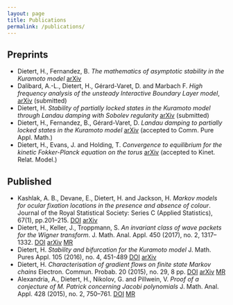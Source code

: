 ```yaml
---
layout: page
title: Publications
permalink: /publications/
---
```


## Preprints

- Dietert, H., Fernandez, B. *The mathematics of asymptotic stability in the Kuramoto model*
  [arXiv](https://arxiv.org/abs/1801.01309)
- Dalibard, A.-L., Dietert, H., Gérard-Varet, D. and Marbach F.
  *High frequency analysis of the unsteady Interactive Boundary Layer model*,
  [arXiv](https://arxiv.org/abs/1710.04510) (submitted)
- Dietert, H. *Stability of partially locked states in the Kuramoto
  model through Landau damping with Sobolev regularity*
  [arXiv](https://arxiv.org/abs/1707.03475) (submitted)
- Dietert, H., Fernandez, B., Gérard-Varet, D. *Landau damping to
  partially locked states in the Kuramoto model*
  [arXiv](https://arxiv.org/abs/1606.04470) (accepted to Comm. Pure Appl. Math.)
- Dietert, H., Evans, J. and Holding, T. *Convergence to equilibrium
  for the kinetic Fokker-Planck equation on the torus*
  [arXiv](http://arxiv.org/abs/1506.06173) (accepted to Kinet. Relat. Model.)

## Published
- Kashlak, A. B., Devane, E., Dietert, H. and Jackson, H. *Markov
  models for ocular fixation locations in the presence and absence of
  colour*. Journal of the Royal Statistical Society: Series C (Applied
  Statistics), 67(1), pp.201–215.
  [DOI](https://doi.org/10.1111/rssc.12223)
  [arXiv](https://arxiv.org/abs/1604.06335)
- Dietert, H., Keller, J., Troppmann, S. *An invariant class of wave
  packets for the Wigner transform*. J. Math. Anal. Appl. 450 (2017),
  no. 2, 1317–1332.
  [DOI](https://doi.org/10.1016/j.jmaa.2016.12.041)
  [arXiv](https://arxiv.org/abs/1505.06192)
  [MR](http://www.ams.org/mathscinet-getitem?mr=3639103)
- Dietert, H. *Stability and bifurcation for the Kuramoto
  model* J. Math. Pures Appl. 105 (2016), no. 4, 451-489
  [DOI](http://dx.doi.org/10.1016/j.matpur.2015.11.001)
  [arXiv](http://arxiv.org/abs/1411.3752)
- Dietert, H. *Characterisation of gradient flows on finite state
  Markov chains* Electron. Commun. Probab. 20 (2015), no. 29, 8 pp.
  [DOI](http://dx.doi.org/10.1214/ECP.v20-3521)
  [arXiv](http://arxiv.org/abs/1405.2552)
  [MR](http://www.ams.org/mathscinet-getitem?mr=3327868)
- Alexandria, A., Dietert, H., Nikolov, G. and Pillwein, V.
  *Proof of a conjecture of M. Patrick concerning Jacobi
  polynomials* J. Math. Anal. Appl. 428 (2015), no. 2, 750–761.
  [DOI](http://dx.doi.org/10.1016/j.jmaa.2015.03.037)
  [MR](http://www.ams.org/mathscinet-getitem?mr=3334944)
